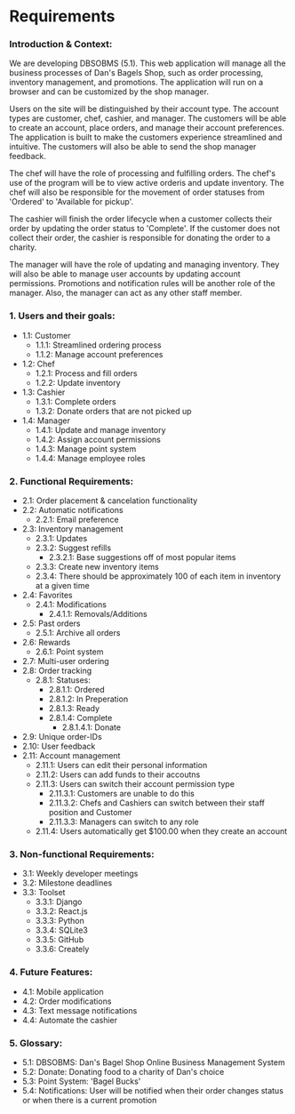 # Requirements

### Introduction & Context:
We are developing DBSOBMS (5.1). This web application will manage all the business processes of Dan's Bagels Shop, such as order processing, inventory management, and promotions. The application will run on a browser and can be customized by the shop manager.

Users on the site will be distinguished by their account type. The account types are customer, chef, cashier, and manager. The customers will be able to create an account, place orders, and manage their account preferences. The application is built to make the customers experience streamlined and intuitive. The customers will also be able to send the shop manager feedback.

The chef will have the role of processing and fulfilling orders. The chef's use of the program will be to view active orderis and update inventory. The chef will also be responsible for the movement of order statuses from 'Ordered' to 'Available  for pickup'.

The cashier will finish the order lifecycle when a customer collects their order by updating the order status to 'Complete'. If the customer does not collect their order, the cashier is responsible for donating the order to a charity.

The manager will have the role of updating and managing inventory. They will also be able to manage user accounts by updating account permissions. Promotions and notification rules will be another role of the manager. Also, the manager can act as any other staff member.

### 1.  Users and their goals:
- 1.1: Customer
    - 1.1.1: Streamlined ordering process
    - 1.1.2: Manage account preferences
- 1.2: Chef
    - 1.2.1: Process and fill orders
    - 1.2.2: Update inventory
- 1.3: Cashier
    - 1.3.1: Complete orders
    - 1.3.2: Donate orders that are not picked up
- 1.4: Manager
    - 1.4.1: Update and manage inventory
    - 1.4.2: Assign account permissions
    - 1.4.3: Manage point system
    - 1.4.4: Manage employee roles

### 2. Functional Requirements:
- 2.1: Order placement & cancelation functionality
- 2.2: Automatic notifications
    - 2.2.1: Email preference
- 2.3: Inventory management
    - 2.3.1: Updates
    - 2.3.2: Suggest refills
        - 2.3.2.1: Base suggestions off of most popular items
    - 2.3.3: Create new inventory items
    - 2.3.4: There should be approximately 100 of each item in inventory at a given time
- 2.4: Favorites
    - 2.4.1: Modifications
        - 2.4.1.1: Removals/Additions
- 2.5: Past orders
    - 2.5.1: Archive all orders
- 2.6: Rewards
    - 2.6.1: Point system
- 2.7: Multi-user ordering
- 2.8: Order tracking
    - 2.8.1: Statuses:
        - 2.8.1.1: Ordered
        - 2.8.1.2: In Preperation
        - 2.8.1.3: Ready
        - 2.8.1.4: Complete
            - 2.8.1.4.1: Donate
- 2.9: Unique order-IDs
- 2.10: User feedback
- 2.11: Account management
    - 2.11.1: Users can edit their personal information
    - 2.11.2: Users can add funds to their accoutns
    - 2.11.3: Users can switch their account permission type
        - 2.11.3.1: Customers are unable to do this
        - 2.11.3.2: Chefs and Cashiers can switch between their staff position and Customer
        - 2.11.3.3: Managers can switch to any role
    - 2.11.4: Users automatically get $100.00 when they create an account

### 3. Non-functional Requirements:
- 3.1: Weekly developer meetings
- 3.2: Milestone deadlines
- 3.3: Toolset
    - 3.3.1: Django
    - 3.3.2: React.js
    - 3.3.3: Python
    - 3.3.4: SQLite3
    - 3.3.5: GitHub
    - 3.3.6: Creately

### 4. Future Features:
- 4.1: Mobile application
- 4.2: Order modifications
- 4.3: Text message notifications
- 4.4: Automate the cashier

### 5. Glossary:
- 5.1: DBSOBMS: Dan's Bagel Shop Online Business Management System
- 5.2: Donate: Donating food to a charity of Dan's choice
- 5.3: Point System: 'Bagel Bucks'
- 5.4: Notifications: User will be notified when their order changes status or when there is a current promotion
